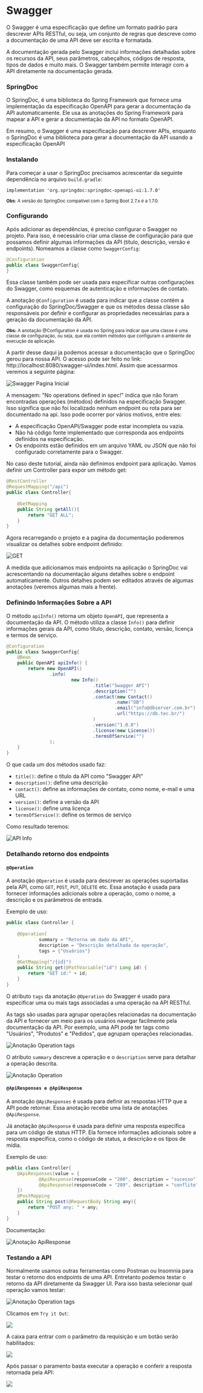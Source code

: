 # Swagger

O Swagger é uma especificação que define um formato padrão para descrever 
APIs RESTful, ou seja, um conjunto de regras que descreve como a documentação 
de uma API deve ser escrita e formatada.

A documentação gerada pelo Swagger inclui informações detalhadas sobre os 
recursos da API, seus parâmetros, cabeçalhos, códigos de resposta, tipos 
de dados e muito mais. O Swagger também permite interagir com a API 
diretamente na documentação gerada.


### SpringDoc

O SpringDoc, é uma biblioteca do Spring Framework que fornece uma implementação 
da especificação OpenAPI para gerar a documentação da API automaticamente. Ele 
usa as anotações do Spring Framework para mapear a API e gerar a documentação 
da API no formato OpenAPI.

Em resumo, o Swagger é uma especificação para descrever APIs, enquanto o
SpringDoc é uma biblioteca para gerar a documentação da API usando a especificação
OpenAPI



### Instalando



Para começar a usar o SpringDoc precisamos acrescentar da seguinte dependência 
no arquivo `build.gradle`:

```
implementation 'org.springdoc:springdoc-openapi-ui:1.7.0'
```
<small>**Obs**: A versão do SpringDoc compatível com o Spring Boot 2.7.x é a 1.7.0.</small>



### Configurando



Após adicionar as dependências, é preciso configurar o Swagger no projeto. 
Para isso, é necessário criar uma classe de configuração para que possamos definir 
algumas informações da API (título, descrição, versão e endpoints). Nomeamos a 
classe como `SwaggerConfig`:

```java
@Configuration
public class SwaggerConfig{
}
```

Essa classe também pode ser usada para especificar outras configurações do Swagger,
como esquemas de autenticação e informações de contato.

A anotação `@Configuration` é usada para indicar que a classe contém a configuração
do SpringDoc/Swagger e que os métodos dessa classe são responsáveis por definir e 
configurar as propriedades necessárias para a geração da documentação da API.

<small>**Obs:** A anotação @Configuration é usada no Spring para indicar que uma 
classe é uma classe de configuração, ou seja, que ela contém métodos que 
configuram o ambiente de execução da aplicação.</small>

A partir desse daqui ja podemos acessar a documentação que o SpringDoc gerou para 
nossa API. O acesso pode ser feito no link: http://localhost:8080/swagger-ui/index.html.
Assim que acessarmos veremos a seguinte página: 

![Swagger Pagina Inicial](https://github.com/systemagic-91/swagger/blob/main/src/main/resources/static/configuracao-swagger.png)

A mensagem: "No operations defined in spec!" indica que não foram encontradas operações
(métodos) definidos na especificação Swagger. Isso significa que não foi localizado
nenhum endpoint ou rota para ser documentado na api. Isso pode ocorrer por vários motivos,
entre eles: 

* A especificação OpenAPI/Swagger pode estar incompleta ou vazia. 
* Não há código fonte implementado que corresponda aos endpoints definidos na 
especificação.
* Os endpoints estão definidos em um arquivo YAML ou JSON que não foi 
configurado corretamente para o Swagger.

No caso deste tutorial, ainda não definimos endpoint para aplicação. Vamos definir
um Controller para expor um método get:

```java
@RestController
@RequestMapping("/api")
public class Controller{
    
    @GetMapping
    public String getAll(){
        return "GET ALL";
    }
}
```

Agora recarregando o projeto e a pagina da documentação poderemos visualizar 
os detalhes sobre endpoint definido:

![GET](C:\Users\rayane.paiva\Git\swagger\src\main\resources\static\endpoint-get.png)

A medida que adicionamos mais endpoints na aplicação o SpringDoc vai acrescentando
na documentação alguns detalhes sobre o endpoint automaticamente. Outros detalhes
podem ser editados através de algumas anotações (veremos algumas mais a frente).



### Definindo Informações Sobre a API



O método `apiInfo()` retorna um objeto `OpenAPI`, que representa a documentação da 
API. O método utiliza a classe `Info()` para definir informações gerais da API, 
como título, descrição, contato, versão, licença e termos de serviço.

```java
@Configuration
public class SwaggerConfig{
    @Bean
    public OpenAPI apiInfo() {
        return new OpenAPI()
                .info(
                        new Info()
                                .title("Swagger API")
                                .description("")
                                .contact(new Contact()
                                        .name("DB")
                                        .email("info@dbserver.com.br")
                                        .url("https://db.tec.br/")
                                )
                                .version("1.0.0")
                                .license(new License())
                                .termsOfService("")
                );
    }
}
```
O que cada um dos métodos usado faz:

* `title()`: define o título da API como "Swagger API"
* `description()`: define uma descrição
* `contact()`: define as informações de contato, como nome, e-mail e uma URL
* `version()`: define a versão da API
* `license()`: define uma licença
* `termsOfService()`: define os termos de serviço

Como resultado teremos: 

![API Info](C:\Users\rayane.paiva\Git\swagger\src\main\resources\static\api-info.png)



### Detalhando retorno dos endpoints



#### `@Operation`

A anotação `@Operation` é usada para descrever as operações suportadas pela API, 
como `GET`, `POST`, `PUT`, `DELETE` etc. Essa anotação é usada para fornecer informações 
adicionais sobre a operação, como o nome, a descrição e os parâmetros de entrada.

Exemplo de uso: 

```java
public class Controller {
    
    @Operation(
            summary = "Retorna um dado da API",
            description = "Descrição detalhada da operação",
            tags = {"Usuários"}
    )
    @GetMapping("/{id}")
    public String get(@PathVariable("id") Long id) {
        return "GET id:" + id;
    }
}   
```
O atributo `tags` da anotação `@Operation` do Swagger é usado para especificar uma ou mais 
tags associadas a uma operação na API RESTful.

As tags são usadas para agrupar operações relacionadas na documentação da API e fornecer 
um meio para os usuários navegar facilmente pela documentação da API. Por exemplo, uma 
API pode ter tags como "Usuários", "Produtos" e "Pedidos", que agrupam operações relacionadas.

![Anotação Operation tags](C:\Users\rayane.paiva\Git\swagger\src\main\resources\static\tag-separada.png)

O atributo `summary` descreve a operação e o `description` serve para detalhar a operação descrita.

![Anotação Operation](C:\Users\rayane.paiva\Git\swagger\src\main\resources\static\anotacao-operation.png)


#### `@ApiResponses e @ApiResponse`

A anotação `@ApiResponses` é usada para definir as respostas HTTP que a API pode 
retornar. Essa anotação recebe uma lista de anotações `@ApiResponse`.

Já anotação `@ApiResponse` é usada para definir uma resposta específica 
para um código de status HTTP. Ela fornece informações adicionais sobre a resposta 
específica, como o código de status, a descrição e os tipos de mídia.

Exemplo de uso: 
```java
public class Controller{
    @ApiResponses(value = {
            @ApiResponse(responseCode = "200", description = "sucesso"),
            @ApiResponse(responseCode = "209", description = "conflito")
    })
    @PostMapping
    public String post(@RequestBody String any){
        return "POST any: " + any;
    }
}
```

Documentação: 

![Anotação ApiResponse](C:\Users\rayane.paiva\Git\swagger\src\main\resources\static\responses.png)



### Testando a API



Normalmente usamos outras ferramentas como Postman ou Insomnia para testar o retorno dos endpoints de uma API. Entretanto podemos testar o retorno da API diretamente da Swagger UI. Para isso basta selecionar qual operação vamos testar:

![Anotação Operation tags](C:\Users\rayane.paiva\Git\swagger\src\main\resources\static\tag-separada.png)

Clicamos em `Try it Out`:

![](C:\Users\rayane.paiva\Git\swagger\src\main\resources\static\testando-get-0.png)

A caixa para entrar com o parâmetro da requisição e um botão serão habilitados:

![](C:\Users\rayane.paiva\Git\swagger\src\main\resources\static\testando-get-1.png)

Após passar o paramento basta executar a operação e conferir a resposta retornada pela API:

![](C:\Users\rayane.paiva\Git\swagger\src\main\resources\static\testando-get-2.png)

